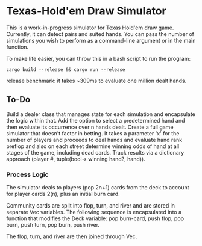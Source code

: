 # Texas-Hold'em Draw Simulator
This is a work-in-progress simulator for Texas Hold'em draw game. Currently, it can detect pairs and suited hands. You can pass the number of simulations you wish to perform as a command-line argument or in the main function.

To make life easier, you can throw this in a bash script to run the program:
```
cargo build --release && cargo run --release
```
release benchmark: it takes ~309ms to evaluate one million dealt hands.

## To-Do
Build a dealer class that manages state for each simulation and encapsulate the logic within that.
Add the option to select a predetermined hand and then evaluate its occurrence over n hands dealt.
Create a full game simulator that doesn't factor in betting. It takes a parameter 'x' for the number of players and proceeds to deal hands and evaluate hand rank preflop and also on each street determine winning odds of hand at all stages of the game, including dead cards. Track results via a dictionary approach (player #, tuple(bool-> winning hand?, hand)).

### Process Logic
The simulator deals to players (pop 2n+1) cards from the deck to account for player cards 2(n), plus an initial burn card.

Community cards are split into flop, turn, and river and are stored in separate Vec variables. The following sequence is encapsulated into a function that modifies the Deck variable: pop burn-card, push flop, pop burn, push turn, pop burn, push river.

The flop, turn, and river are then joined through Vec.
